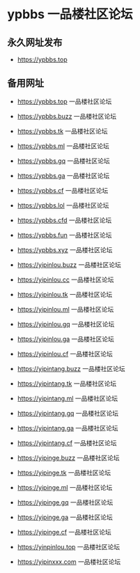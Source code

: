 # ypbbs 一品楼社区论坛

## 永久网址发布

- https://ypbbs.top

## 备用网址  

- https://ypbbs.top 一品楼社区论坛

- https://ypbbs.buzz 一品楼社区论坛

- https://ypbbs.tk 一品楼社区论坛

- https://ypbbs.ml 一品楼社区论坛

- https://ypbbs.gq 一品楼社区论坛

- https://ypbbs.ga 一品楼社区论坛

- https://ypbbs.cf 一品楼社区论坛

- https://ypbbs.lol 一品楼社区论坛

- https://ypbbs.cfd 一品楼社区论坛

- https://ypbbs.fun 一品楼社区论坛

- https://ypbbs.xyz 一品楼社区论坛

- https://yipinlou.buzz 一品楼社区论坛

- https://yipinlou.cc 一品楼社区论坛

- https://yipinlou.tk 一品楼社区论坛

- https://yipinlou.ml 一品楼社区论坛

- https://yipinlou.gq 一品楼社区论坛

- https://yipinlou.ga 一品楼社区论坛

- https://yipinlou.cf 一品楼社区论坛

- https://yipintang.buzz 一品楼社区论坛

- https://yipintang.tk 一品楼社区论坛

- https://yipintang.ml 一品楼社区论坛

- https://yipintang.gq 一品楼社区论坛

- https://yipintang.ga 一品楼社区论坛

- https://yipintang.cf 一品楼社区论坛

- https://yipinge.buzz 一品楼社区论坛

- https://yipinge.tk 一品楼社区论坛

- https://yipinge.ml 一品楼社区论坛

- https://yipinge.gq 一品楼社区论坛

- https://yipinge.ga 一品楼社区论坛

- https://yipinge.cf 一品楼社区论坛

- https://yinpinlou.top 一品楼社区论坛

- https://yipinxxx.com 一品楼社区论坛
